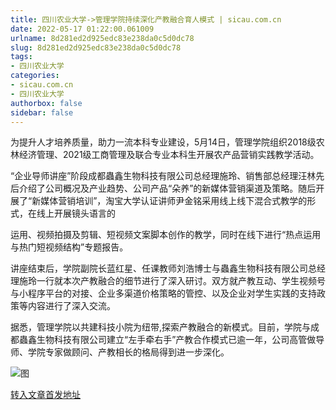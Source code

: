 ```yaml
---
title: 四川农业大学->管理学院持续深化产教融合育人模式 | sicau.com.cn
date: 2022-05-17 01:22:00.061009
urlname: 8d281ed2d925edc83e238da0c5d0dc78
slug: 8d281ed2d925edc83e238da0c5d0dc78
tags: 
- 四川农业大学
categories:
- sicau.com.cn
- 四川农业大学
authorbox: false
sidebar: false
---
```

为提升人才培养质量，助力一流本科专业建设，5月14日，管理学院组织2018级农林经济管理、2021级工商管理及联合专业本科生开展农产品营销实践教学活动。

“企业导师讲座”阶段成都蟲鑫生物科技有限公司总经理施玲、销售部总经理汪林先后介绍了公司概况及产业趋势、公司产品“朵养”的新媒体营销渠道及策略。随后开展了“新媒体营销培训”，淘宝大学认证讲师尹金铭采用线上线下混合式教学的形式，在线上开展镜头语言的
<!--more-->
运用、视频拍摄及剪辑、短视频文案脚本创作的教学，同时在线下进行“热点运用与热门短视频结构”专题报告。

讲座结束后，学院副院长蓝红星、任课教师刘浩博士与蟲鑫生物科技有限公司总经理施玲一行就本次产教融合的细节进行了深入研讨。双方就产教互动、学生视频号与小程序平台的对接、企业多渠道价格策略的管控、以及企业对学生实践的支持政策等内容进行了深入交流。

据悉，管理学院以共建科技小院为纽带,探索产教融合的新模式。目前，学院与成都蟲鑫生物科技有限公司建立“左手牵右手”产教合作模式已逾一年，公司高管做导师、学院专家做顾问、产教相长的格局得到进一步深化。

![图](https://news.sicau.edu.cn/__local/7/9B/06/F084E6F3ADD053925E2695CA878_FBDE5D16_15CA8.jpg)

[转入文章首发地址](https://news.sicau.edu.cn/info/1078/67784.htm)